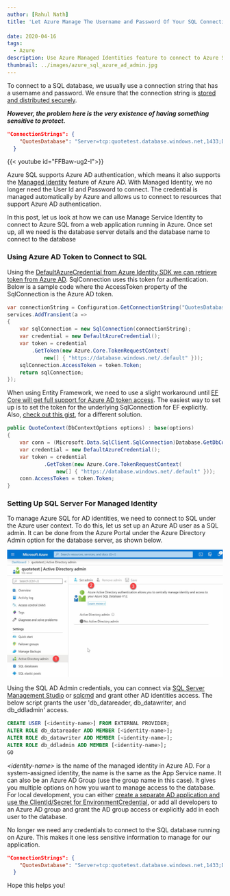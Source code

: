 ```yaml
---
author: [Rahul Nath]
title: 'Let Azure Manage The Username and Password Of Your SQL Connection String'
  
date: 2020-04-16
tags:
  - Azure
description: Use Azure Managed Identities feature to connect to Azure SQL. One less sensitive information to manage.
thumbnail: ../images/azure_sql_azure_ad_admin.jpg
---
```


To connect to a SQL database, we usually use a connection string that has a username and password. We ensure that the connection string is [stored and distributed securely](/blog/keeping-sensitive-configuration-data-out-of-source-control/).

**_However, the problem here is the very existence of having something sensitive to protect._**

```json
"ConnectionStrings": {
    "QuotesDatabase": "Server=tcp:quotetest.database.windows.net,1433;Database=quotes;User Id:<UserName>;Password:<YourPasswordHere>"
  }
```

{{< youtube id="FFBaw-ug2-I">}}

Azure SQL supports Azure AD authentication, which means it also supports the [Managed Identity](https://docs.microsoft.com/en-us/azure/active-directory/managed-identities-azure-resources/overview) feature of Azure AD. With Managed Identity, we no longer need the User Id and Password to connect. The credential is managed automatically by Azure and allows us to connect to resources that support Azure AD authentication.

In this post, let us look at how we can use Manage Service Identity to connect to Azure SQL from a web application running in Azure. Once set up, all we need is the database server details and the database name to connect to the database

### Using Azure AD Token to Connect to SQL

Using the [DefaultAzureCredential from Azure Identity SDK we can retrieve token from Azure AD](/blog/defaultazurecredential_from_azure_sdk/). SqlConnection uses this token for authentication. Below is a sample code where the AccessToken property of the SqlConnection is the Azure AD token.

```csharp
var connectionString = Configuration.GetConnectionString("QuotesDatabase");
services.AddTransient(a =>
{
    var sqlConnection = new SqlConnection(connectionString);
    var credential = new DefaultAzureCredential();
    var token = credential
        .GetToken(new Azure.Core.TokenRequestContext(
            new[] { "https://database.windows.net/.default" }));
    sqlConnection.AccessToken = token.Token;
    return sqlConnection;
});
```

When using Entity Framework, we need to use a slight workaround until [EF Core will get full support for Azure AD token access](https://github.com/dotnet/efcore/issues/13261).
The easiest way to set up is to set the token for the underlying SqlConnection for EF explicitly. Also, [check out this gist](https://gist.github.com/ChristopherHaws/b1c54b95838f1513bfb74fa1c8e408f3), for a different solution.

```csharp
public QuoteContext(DbContextOptions options) : base(options)
{
    var conn = (Microsoft.Data.SqlClient.SqlConnection)Database.GetDbConnection();
    var credential = new DefaultAzureCredential();
    var token = credential
            .GetToken(new Azure.Core.TokenRequestContext(
                new[] { "https://database.windows.net/.default" }));
    conn.AccessToken = token.Token;
}
```

### Setting Up SQL Server For Managed Identity

To manage Azure SQL for AD identities, we need to connect to SQL under the Azure user context. To do this, let us set up an Azure AD user as a SQL admin. It can be done from the Azure Portal under the Azure Directory Admin option for the database server, as shown below.

![](../images/azure_sql_azure_ad_admin.jpg)

Using the SQL AD Admin credentials, you can connect via [SQL Server Management Studio](https://docs.microsoft.com/en-us/sql/ssms/download-sql-server-management-studio-ssms?view=sql-server-ver15) or [sqlcmd](https://docs.microsoft.com/en-us/sql/tools/sqlcmd-utility?view=sql-server-ver15) and grant other AD identities access. The below script grants the user 'db_datareader, db_datawriter, and db_ddladmin' access.

```sql
CREATE USER [<identity-name>] FROM EXTERNAL PROVIDER;
ALTER ROLE db_datareader ADD MEMBER [<identity-name>];
ALTER ROLE db_datawriter ADD MEMBER [<identity-name>];
ALTER ROLE db_ddladmin ADD MEMBER [<identity-name>];
GO
```

_\<identity-name>_ is the name of the managed identity in Azure AD. For a system-assigned identity, the name is the same as the App Service name. It can also be an Azure AD Group (use the group name in this case). It gives you multiple options on how you want to manage access to the database. For local development, you can either [create a separate AD application and use the ClientId/Secret for EnvironmentCredential](/blog/azure_managed_service_identity_and_local_development/), or add all developers to an Azure AD group and grant the AD group access or explicitly add in each user to the database.

No longer we need any credentials to connect to the SQL database running on Azure. This makes it one less sensitive information to manage for our application.

```json
"ConnectionStrings": {
    "QuotesDatabase": "Server=tcp:quotetest.database.windows.net,1433;Database=quotes"
  }
```

Hope this helps you!
